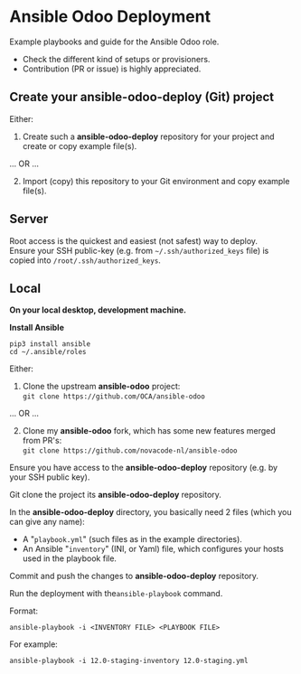 # Ansible Odoo Deployment

Example playbooks and guide for the Ansible Odoo role.

- Check the different kind of setups or provisioners.
- Contribution (PR or issue) is highly appreciated.


## Create your ansible-odoo-deploy (Git) project

Either:

1. Create such a **ansible-odoo-deploy** repository for your project and create or copy example file(s).

... OR ...

2. Import (copy) this repository to your Git environment and copy example file(s).

## Server

Root access is the quickest and easiest (not safest) way to deploy.\
Ensure your SSH public-key (e.g. from `~/.ssh/authorized_keys` file) is copied into `/root/.ssh/authorized_keys`.

## Local

**On your local desktop, development machine.**

**Install Ansible**

```
pip3 install ansible
cd ~/.ansible/roles
```

Either:

1. Clone the upstream **ansible-odoo** project:\
`git clone https://github.com/OCA/ansible-odoo`

 ... OR ...

2. Clone my **ansible-odoo** fork, which has some new features merged from PR's:\
`git clone https://github.com/novacode-nl/ansible-odoo`

Ensure you have access to the **ansible-odoo-deploy** repository (e.g. by your SSH public key).

Git clone the project its **ansible-odoo-deploy** repository.

In the **ansible-odoo-deploy** directory, you basically need 2 files (which you can give any name):

- A "`playbook.yml`" (such files as in the example directories).
- An Ansible "`inventory`" (INI, or Yaml) file, which configures your hosts used in the playbook file.

Commit and push the changes to **ansible-odoo-deploy** repository.

Run the deployment with the`ansible-playbook` command.

Format:

`ansible-playbook -i <INVENTORY FILE> <PLAYBOOK FILE>`

For example:

`ansible-playbook -i 12.0-staging-inventory 12.0-staging.yml`
